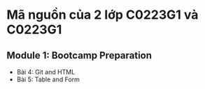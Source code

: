 # Mã nguồn của 2 lớp C0223G1 và C0223G1

## Module 1: Bootcamp Preparation

+ Bài 4: Git and HTML
+ Bài 5: Table and Form
